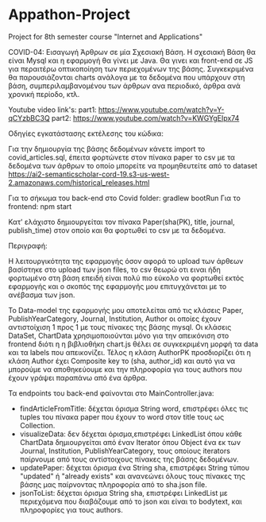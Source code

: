 # Appathon-Project
Project for 8th semester course "Internet and Applications"

COVID-04: Εισαγωγή Άρθρων σε μία Σχεσιακή Βάση.
Η σχεσιακή Βάση θα είναι Mysql και η εφαρμογή θα γίνει με Java. Θα γινει και front-end σε JS για περαιτέρω οπτικοποίηση των περιεχομένων της βάσης. Συγκεκριμένα θα 
παρουσιάζονται charts ανάλογα με τα δεδομένα που υπάρχουν στη βάση, συμπεριλαμβανομένου των άρθρων ανα περιοδικό, άρθρα ανά χρονική περίοδο, κτλ. 

Youtube video link's: 
part1: https://www.youtube.com/watch?v=Y-qCYzbBC3Q
part2: https://www.youtube.com/watch?v=KWGYgEIpx74

Οδηγίες εγκατάστασης εκτέλεσης του κώδικα:

Για την δημιουργία της βάσης δεδομένων κάνετε import το covid_articles.sql, έπειτα φορτώνετε στον πίνακα paper το csv με τα δεδομένα των άρθρων
το οποίο μπορείτε να προμηθευτείτε από το dataset https://ai2-semanticscholar-cord-19.s3-us-west-2.amazonaws.com/historical_releases.html

Για το σήκωμα του back-end στο Covid folder: gradlew bootRun
Για το frontend: npm start

Κατ' ελάχιστο δημιουργείται τον πίνακα Paper(sha(PK), title, journal, publish_time) στον οποίο και θα φορτωθεί το csv με τα δεδομένα.

Περιγραφή:

Η λειτουργικότητα της εφαρμογής όσον αφορά το upload των άρθεων βασίστηκε στο upload των json files, το csv θεωρώ οτι ειναι ήδη φορτωμένο στη 
βάση επειδή είναι πολύ πιο εύκολο να φορτωθεί εκτός εφαρμογής και ο σκοπός της εφαρμογής μου επιτυγχάνεται με το ανέβασμα των json.

Το Data-model της εφαρμογής μου αποτελείται από τις κλάσεις Paper, PublishYearCategory, Journal, Institution, Author οι οποίες έχουν αντιστοίχιση 
1 προς 1 με τους πίνακες της βάσης mysql. Οι κλάσεις DataSet, ChartData χρησιμοποιούνται μόνο για την απεικόνιση στο frontend διότι η η βιβλιοθήκη chart.js
θέλει σε συγκεκριμένη μορφή τα data και τα labels που απεικονίζει. Τέλος η κλάση AuthorPK προσδιορίζει ότι η κλάση Author έχει Composite key το 
(sha, author_id) και αυτό για να μπορούμε να αποθηκεύουμε και την πληροφορία για τους authors που έχουν γράψει παραπάνω από ένα άρθρα.

Τα endpoints του back-end φαίνονται στο MainController.java:
- findArticleFromTitle: δέχεται όρισμα String word, επιστρέφει όλες τις tuples του πίνακα paper που έχουν το word στον title τους ως Collection<Paper>.
- visualizeData: δεν δέχεται όρισμα,επιστρέφει LinkedList<ChartData> όπου κάθε ChartData δημιουργείται από έναν Iterator<Object> όπου Object ένα εκ των 
  Journal, Institution, PublishYearCategory, τους οποίους iterators παίρνουμε από τους αντίστοιχους πίνακες της βάσης δεδομένων.
- updatePaper: δέχεται όρισμα ένα String sha, επιστρέφει String τύπου "updated" ή "already exists" και ανανεώνει όλους τους πίνακες της βάσης μας
  παίρνοντας πληροφορία από το sha.json file.
- jsonToList: δέχεται όρισμα String sha, επιστρέφει LinkedList<String> με περιεχόμενα που διαβάζουμε από το json και είναι το bodytext, και πληροφορίες
  για τους authors.
